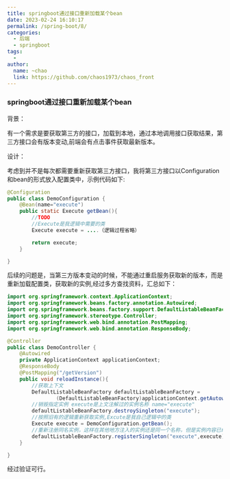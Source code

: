 ```yaml
---
title: springboot通过接口重新加载某个bean
date: 2023-02-24 16:10:17
permalink: /spring-boot/8/
categories:
  - 后端
  - springboot
tags:
  - 
author: 
  name: ~chao
  link: https://github.com/chaos1973/chaos_front
---
```

### springboot通过接口重新加载某个bean



背景：

​    有一个需求是要获取第三方的接口，加载到本地，通过本地调用接口获取结果，第三方接口会有版本变动,前端会有点击事件获取最新版本。

设计：

   考虑到并不是每次都需要重新获取第三方接口，我将第三方接口以Configuration和bean的形式放入配置类中，示例代码如下:

```java
@Configuration
public class DemoConfiguration {
    @Bean(name="execute")
    public static Execute getBean(){
        //TODO
        //Execute是我逻辑中需要的类
        Execute execute = ....（逻辑过程省略）

        return execute;
    }

}
```

后续的问题是，当第三方版本变动的时候，不能通过重启服务获取新的版本，而是重新加载配置类，获取新的实例,经过多方查找资料，汇总如下：

```java
import org.springframework.context.ApplicationContext;
import org.springframework.beans.factory.annotation.Autowired;
import org.springframework.beans.factory.support.DefaultListableBeanFactory;
import org.springframework.stereotype.Controller;
import org.springframework.web.bind.annotation.PostMapping;
import org.springframework.web.bind.annotation.ResponseBody;

@Controller
public class DemoController {
    @Autowired
    private ApplicationContext applicationContext;
    @ResponseBody
    @PostMapping("/getVersion")
    public void reloadInstance(){
        //获取上下文
        DefaultListableBeanFactory defaultListableBeanFactory =
                (DefaultListableBeanFactory)applicationContext.getAutowireCapableBeanFactory();
        //销毁指定实例 execute是上文注解过的实例名称 name="execute"
        defaultListableBeanFactory.destroySingleton("execute");
        //按照旧有的逻辑重新获取实例,Excute是我自己逻辑中的类
        Execute execute = DemoConfiguration.getBean();
        //重新注册同名实例，这样在其他地方注入的实例还是同一个名称，但是实例内容已经重新加载
        defaultListableBeanFactory.registerSingleton("execute",execute);
    }

}
```

经过验证可行。